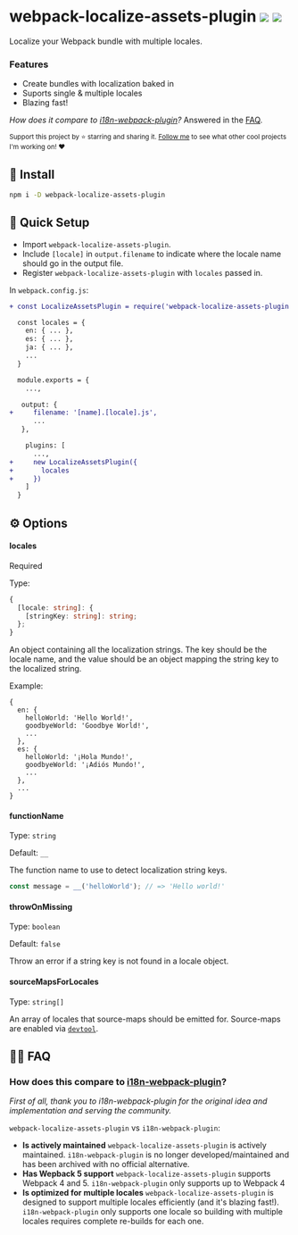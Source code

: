 # webpack-localize-assets-plugin <a href="https://npm.im/webpack-localize-assets-plugin"><img src="https://badgen.net/npm/v/webpack-localize-assets-plugin"></a> <!--<a href="https://npm.im/webpack-localize-assets-plugin"><img src="https://badgen.net/npm/dm/webpack-localize-assets-plugin"></a> --><a href="https://packagephobia.now.sh/result?p=webpack-localize-assets-plugin"><img src="https://packagephobia.now.sh/badge?p=webpack-localize-assets-plugin"></a>

Localize your Webpack bundle with multiple locales.

### Features
- Create bundles with localization baked in
- Suports single & multiple locales
- Blazing fast!

_How does it compare to [i18n-webpack-plugin](https://github.com/webpack-contrib/i18n-webpack-plugin)?_ Answered in the [FAQ](#how-does-this-compare-to-a-href-https-github-com-webpack-contrib-i18n-webpack-plugin-i18n-webpack-plugin-a-).

<sub>Support this project by ⭐️ starring and sharing it. [Follow me](https://github.com/privatenumber) to see what other cool projects I'm working on! ❤️</sub>

## 🚀 Install
```sh
npm i -D webpack-localize-assets-plugin
```

## 🚦 Quick Setup

- Import `webpack-localize-assets-plugin`.
- Include `[locale]` in `output.filename` to indicate where the locale name should go in the output file.
- Register `webpack-localize-assets-plugin` with `locales` passed in.

In `webpack.config.js`:

```diff
+ const LocalizeAssetsPlugin = require('webpack-localize-assets-plugin')

  const locales = {
    en: { ... },
    es: { ... },
    ja: { ... },
    ...
  }

  module.exports = {
    ...,

   output: {
+     filename: '[name].[locale].js',
      ...
   },

    plugins: [
	  ...,
+     new LocalizeAssetsPlugin({
+       locales
+     })
    ]
  }
```


## ⚙️ Options
#### locales
Required

Type:
```ts
{
  [locale: string]: {
    [stringKey: string]: string;
  };
}
```

An object containing all the localization strings. The key should be the locale name, and the value should be an object mapping the string key to the localized string.

Example:
```json5
{
  en: {
    helloWorld: 'Hello World!',
    goodbyeWorld: 'Goodbye World!',
    ...
  },
  es: {
    helloWorld: '¡Hola Mundo!',
    goodbyeWorld: '¡Adiós Mundo!',
    ...
  },
  ...
}
```

#### functionName
Type: `string`

Default: `__`

The function name to use to detect localization string keys.

```js
const message = __('helloWorld'); // => 'Hello world!'
```
#### throwOnMissing
Type: `boolean`

Default: `false`

Throw an error if a string key is not found in a locale object.

#### sourceMapsForLocales
Type: `string[]`

An array of locales that source-maps should be emitted for. Source-maps are enabled via [`devtool`](https://webpack.js.org/configuration/devtool/).

## 💁‍♀️ FAQ

### How does this compare to [i18n-webpack-plugin](https://github.com/webpack-contrib/i18n-webpack-plugin)?

_First of all, thank you to i18n-webpack-plugin for the original idea and implementation and serving the community._

`webpack-localize-assets-plugin` vs `i18n-webpack-plugin`:
- **Is actively maintained** `webpack-localize-assets-plugin` is actively maintained. `i18n-webpack-plugin` is no longer developed/maintained and has been archived with no official alternative.
- **Has Wepback 5 support** `webpack-localize-assets-plugin` supports Webpack 4 and 5. `i18n-webpack-plugin` only supports up to Webpack 4
- **Is optimized for multiple locales** `webpack-localize-assets-plugin` is designed to support multiple locales efficiently (and it's blazing fast!). `i18n-webpack-plugin` only supports one locale so building with multiple locales requires complete re-builds for each one.
